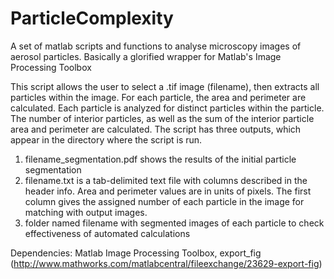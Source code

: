 # ParticleComplexity
A set of matlab scripts and functions to analyse microscopy images of aerosol particles. Basically a glorified wrapper for Matlab's Image Processing Toolbox

This script allows the user to select a .tif image (filename), then extracts all particles
within the image. For each particle, the area and perimeter are
calculated. Each particle is analyzed for distinct particles within the
particle. The number of interior particles, as well as the sum of the
interior particle area and perimeter are calculated. The script has three
outputs, which appear in the directory where the script is run. 

1) filename_segmentation.pdf shows the results of the initial particle
segmentation
2) filename.txt is a tab-delimited text file with columns described in
the header info. Area and perimeter values are in units of pixels. The
first column gives the assigned number of each particle in the image for
matching with output images. 
3) folder named filename with segmented images of each particle to check
effectiveness of automated calculations

Dependencies: Matlab Image Processing Toolbox, export_fig
(http://www.mathworks.com/matlabcentral/fileexchange/23629-export-fig)
